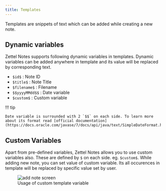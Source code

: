```yaml
---
title: Templates
---
```


Templates are snippets of text which can be added while creating a new note.

## Dynamic variables

Zettel Notes supports following dynamic variables in templates. Dynamic variables can be added anywhere in template and its value will be replaced by corresponding text.

- `$id$` :  Note ID
- `$title$` : Note Title
- `$filename$` : Filename
- `$$yyyyMMdd$$` : Date variable
- `$custom$` : Custom variable

!!! tip

    Date variable is surrounded with 2 `$$` on each side. To learn more about its format read [official documentation](https://docs.oracle.com/javase/7/docs/api/java/text/SimpleDateFormat.html)


## Custom Variables

Apart from pre-defined variables, Zettel Notes allows you to use custom variables also. These are defined by `$` on each side. eg. `$custom$`. While adding new note, you can set value of custom variable. Its all occurences in template will be replaced by specific value set by user.

<figure>
<img src="/assets/img/templates-custom-variable.png" alt="add note screen"/>
 <figcaption>Usage of custom template variable</figcaption>
</figure>
